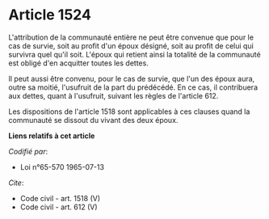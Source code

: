 # Article 1524

L'attribution de la communauté entière ne peut être convenue que pour le cas de survie, soit au profit d'un époux désigné,
soit au profit de celui qui survivra quel qu'il soit. L'époux qui retient ainsi la totalité de la communauté est obligé d'en
acquitter toutes les dettes. 

Il peut aussi être convenu, pour le cas de survie, que l'un des époux aura, outre sa moitié, l'usufruit de la part du
prédécédé. En ce cas, il contribuera aux dettes, quant à l'usufruit, suivant les règles de l'article 612. 

Les dispositions de l'article 1518 sont applicables à ces clauses quand la communauté se dissout du vivant des deux époux.

**Liens relatifs à cet article**

_Codifié par_:

  - Loi n°65-570 1965-07-13

_Cite_:

  - Code civil - art. 1518 (V)
  - Code civil - art. 612 (V)
